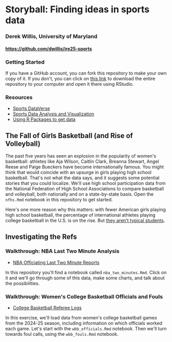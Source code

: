 # Storyball: Finding ideas in sports data

### Derek Willis, University of Maryland

#### <https://github.com/dwillis/ire25-sports>

### Getting Started

If you have a GitHub account, you can fork this repository to make your own copy of it. If you don't, you can click on [this link](https://github.com/dwillis/ire25-sports/archive/refs/heads/main.zip) to download the entire repository to your computer and open it there using RStudio.

### Resources

-   [Sports DataVerse](https://sportsdataverse.org/)
-   [Sports Data Analysis and Visualization](https://www.thescoop.org/sports/)
-   [Using R Packages to get data](https://www.thescoop.org/sports/usingpackages.html)

## The Fall of Girls Basketball (and Rise of Volleyball)

The past five years has seen an explosion in the popularity of women's basketball: athletes like Aja Wilson, Caitlin Clark, Breanna Stewart, Angel Reese and Paige Bueckers have become internationally famous. You might think that would coincide with an upsurge in girls playing high school basketball. That's not what the data says, and it suggests some potential stories that you could localize. We'll use high school participation data from the National Federation of High School Associations to compare basketball and volleyball, both nationally and on a state-by-state basis. Open the `nfhs.Rmd` notebook in this repository to get started.

Here's one more reason why this matters: with fewer American girls playing high school basketball, the percentage of international athletes playing college basketball in the U.S. is on the rise. But [they aren't typical students](https://www.washingtonpost.com/sports/2025/06/07/harvard-international-athletes-trump/?pwapi_token=eyJ0eXAiOiJKV1QiLCJhbGciOiJIUzI1NiJ9.eyJyZWFzb24iOiJnaWZ0IiwibmJmIjoxNzQ5MjY4ODAwLCJpc3MiOiJzdWJzY3JpcHRpb25zIiwiZXhwIjoxNzUwNjUxMTk5LCJpYXQiOjE3NDkyNjg4MDAsImp0aSI6Ijg2Y2Y0ZDZiLWJlY2QtNDMzMS05MzhmLWM1MGM2Zjc0ZjQzNCIsInVybCI6Imh0dHBzOi8vd3d3Lndhc2hpbmd0b25wb3N0LmNvbS9zcG9ydHMvMjAyNS8wNi8wNy9oYXJ2YXJkLWludGVybmF0aW9uYWwtYXRobGV0ZXMtdHJ1bXAvIn0.iEiAVsFTiRKqU2QhXe0JCd1dE_Nos83bUOb1ZjeVkJY).

## Investigating the Refs

### Walkthrough: NBA Last Two Minute Analysis

-   [NBA Officiating Last Two Minute Reports](https://official.nba.com/2024-25-nba-officiating-last-two-minute-reports/)

In this repository you'll find a notebook called `nba_two_minutes.Rmd`. Click on it and we'll go through some of this data, make some charts, and talk about the possibilities.

### Walkthrough: Women's College Basketball Officials and Fouls

-   [College Basketball Referee Logs](https://blessyourchart.shinyapps.io/cbb-ref-logs/)

In this exercise, we'll load data from women's college basketball games from the 2024-25 season, including information on which officials worked each game. Let's start with the `wbb_officials.Rmd` notebook. Then we'll turn towards foul calls, using the `wbb_fouls.Rmd` notebook.